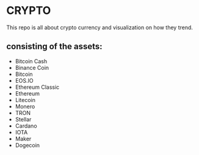 # CRYPTO

This repo is all about crypto currency and visualization on how they trend.

## consisting of the assets:
- Bitcoin Cash
- Binance Coin
- Bitcoin
- EOS.IO
- Ethereum Classic
- Ethereum
- Litecoin
- Monero
- TRON
- Stellar
- Cardano
- IOTA
- Maker
- Dogecoin
